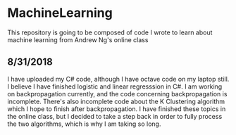 # MachineLearning
This repository is going to be composed of code I wrote to learn about machine learning from Andrew Ng's online class

8/31/2018
---------
I have uploaded my C# code, although I have octave code on my laptop still. I believe I have finished logistic and linear regresssion in C#. I am working on backpropagation currently, and the code concerning backpropagation is incomplete. There's also incomplete code about the K Clustering algorithm which I hope to finish after backpropagation. I have finished these topics in the online class, but I decided to take a step back in order to fully process the two algorithms, which is why I am taking so long.
